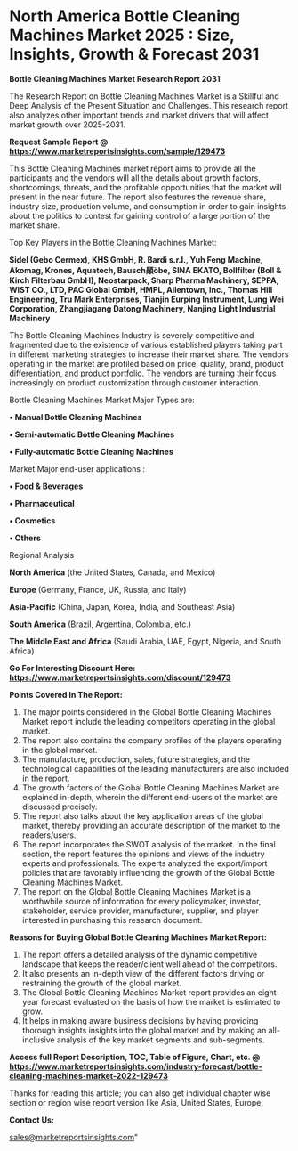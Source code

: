 # North America Bottle Cleaning Machines Market 2025 : Size, Insights, Growth & Forecast 2031

<strong>Bottle Cleaning Machines Market Research Report 2031</strong>

The Research Report on Bottle Cleaning Machines Market is a Skillful and Deep Analysis of the Present Situation and Challenges. This research report also analyzes other important trends and market drivers that will affect market growth over 2025-2031.

<strong>Request Sample Report @ <a href=https://www.marketreportsinsights.com/sample/129473>https://www.marketreportsinsights.com/sample/129473</a></strong>

This Bottle Cleaning Machines market report aims to provide all the participants and the vendors will all the details about growth factors, shortcomings, threats, and the profitable opportunities that the market will present in the near future. The report also features the revenue share, industry size, production volume, and consumption in order to gain insights about the politics to contest for gaining control of a large portion of the market share.

Top Key Players in the Bottle Cleaning Machines Market:

<strong>Sidel (Gebo Cermex), KHS GmbH, R. Bardi s.r.l., Yuh Feng Machine, Akomag, Krones, Aquatech, Bausch䫚öbe, SINA EKATO, Bollfilter (Boll & Kirch Filterbau GmbH), Neostarpack, Sharp Pharma Machinery, SEPPA, WIST CO., LTD, PAC Global GmbH, HMPL, Allentown, Inc., Thomas Hill Engineering, Tru Mark Enterprises, Tianjin Eurping Instrument, Lung Wei Corporation, Zhangjiagang Datong Machinery, Nanjing Light Industrial Machinery</strong>

The Bottle Cleaning Machines Industry is severely competitive and fragmented due to the existence of various established players taking part in different marketing strategies to increase their market share. The vendors operating in the market are profiled based on price, quality, brand, product differentiation, and product portfolio. The vendors are turning their focus increasingly on product customization through customer interaction.

Bottle Cleaning Machines Market Major Types are:

<strong>• Manual Bottle Cleaning Machines

• Semi-automatic Bottle Cleaning Machines

• Fully-automatic Bottle Cleaning Machines</strong>

Market Major end-user applications :

<strong>• Food & Beverages

• Pharmaceutical

• Cosmetics

• Others</strong>

Regional Analysis

</u><strong><b>North America</b></strong> (the United States, Canada, and Mexico)

<strong><b>Europe </b></strong>(Germany, France, UK, Russia, and Italy)

<strong><b>Asia-Pacific</b></strong> (China, Japan, Korea, India, and Southeast Asia)

<strong><b>South America</b></strong> (Brazil, Argentina, Colombia, etc.)

<strong><b>The Middle East and Africa</b></strong> (Saudi Arabia, UAE, Egypt, Nigeria, and South Africa)

<strong>Go For Interesting Discount Here: <a href=https://www.marketreportsinsights.com/discount/129473>https://www.marketreportsinsights.com/discount/129473</a></strong>

<strong>Points Covered in The Report:</strong>
<ol>
  <li>The major points considered in the Global Bottle Cleaning Machines Market report include the leading competitors operating in the global market.</li>
  <li>The report also contains the company profiles of the players operating in the global market.</li>
  <li>The manufacture, production, sales, future strategies, and the technological capabilities of the leading manufacturers are also included in the report.</li>
  <li>The growth factors of the Global Bottle Cleaning Machines Market are explained in-depth, wherein the different end-users of the market are discussed precisely.</li>
  <li>The report also talks about the key application areas of the global market, thereby providing an accurate description of the market to the readers/users.</li>
  <li>The report incorporates the SWOT analysis of the market. In the final section, the report features the opinions and views of the industry experts and professionals. The experts analyzed the export/import policies that are favorably influencing the growth of the Global Bottle Cleaning Machines Market.</li>
  <li>The report on the Global Bottle Cleaning Machines Market is a worthwhile source of information for every policymaker, investor, stakeholder, service provider, manufacturer, supplier, and player interested in purchasing this research document.</li>
</ol>
<strong>Reasons for Buying Global Bottle Cleaning Machines Market Report:</strong>

<ol>
  <li>The report offers a detailed analysis of the dynamic competitive landscape that keeps the reader/client well ahead of the competitors.</li>
  <li>It also presents an in-depth view of the different factors driving or restraining the growth of the global market.</li>
  <li>The Global Bottle Cleaning Machines Market report provides an eight-year forecast evaluated on the basis of how the market is estimated to grow.</li>
  <li>It helps in making aware business decisions by having providing thorough insights insights into the global market and by making an all-inclusive analysis of the key market segments and sub-segments.</li>
</ol>
<strong>Access full Report Description, TOC, Table of Figure, Chart, etc. @ <a href=https://www.marketreportsinsights.com/industry-forecast/bottle-cleaning-machines-market-2022-129473>https://www.marketreportsinsights.com/industry-forecast/bottle-cleaning-machines-market-2022-129473</a></strong>


Thanks for reading this article; you can also get individual chapter wise section or region wise report version like Asia, United States, Europe.

<strong>Contact Us:</strong>

sales@marketreportsinsights.com"
